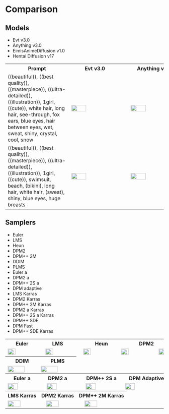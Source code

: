 # Comparison

## Models

- Evt v3.0
- Anything v3.0
- EimisAnimeDiffusion v1.0
- Hentai Diffusion v17

<table>
  <tr>
    <th>&nbsp;&nbsp;&nbsp;&nbsp;&nbsp;&nbsp;&nbsp;&nbsp;&nbsp;&nbsp;&nbsp;&nbsp;&nbsp;&nbsp;&nbsp;Prompt&nbsp;&nbsp;&nbsp;&nbsp;&nbsp;&nbsp;&nbsp;&nbsp;&nbsp;&nbsp;&nbsp;&nbsp;&nbsp;&nbsp;&nbsp;</th>
    <th>&nbsp;&nbsp;&nbsp;&nbsp;&nbsp;&nbsp;&nbsp;&nbsp;&nbsp;&nbsp;Evt&nbsp;v3.0&nbsp;&nbsp;&nbsp;&nbsp;&nbsp;&nbsp;&nbsp;&nbsp;&nbsp;&nbsp;</th>
    <th>&nbsp;&nbsp;&nbsp;&nbsp;&nbsp;&nbsp;&nbsp;&nbsp;&nbsp;&nbsp;Anything&nbsp;v3.0&nbsp;&nbsp;&nbsp;&nbsp;&nbsp;&nbsp;&nbsp;&nbsp;&nbsp;&nbsp;</th>
    <th>EimisAnimeDiffusion&nbsp;v1.0</th>
    <th>Hentai&nbsp;Diffusion&nbsp;v17</th>
  </tr>
  <tr>
    <td>((beautiful)), ((best quality)), ((masterpiece)), ((ultra-detailed)), ((illustration)), 1girl, ((cute)), white hair, long hair, see-through, fox ears, blue eyes, hair between eyes, wet, sweat, shiny, crystal, cool, snow</td>
    <td colspan="4"><img width="25%" src="https://cdn.jsdelivr.net/gh/daydreamer-json/diffusion-output-img@main/compare/img/model/01_01_evt.png"><img width="25%" src="https://cdn.jsdelivr.net/gh/daydreamer-json/diffusion-output-img@main/compare/img/model/01_02_anything.png"><img width="25%" src="https://cdn.jsdelivr.net/gh/daydreamer-json/diffusion-output-img@main/compare/img/model/01_03_eimis-anime-diffusion.png"><img width="25%" src="https://cdn.jsdelivr.net/gh/daydreamer-json/diffusion-output-img@main/compare/img/model/01_04_hentai-diffusion.png"></td>
  </tr>
  <tr>
    <td>((beautiful)), ((best quality)), ((masterpiece)), ((ultra-detailed)), ((illustration)), 1girl, ((cute)), swimsuit, beach, (bikini), long hair, white hair, (sweat), shiny, blue eyes, huge breasts</td>
    <td colspan="4"><img width="25%" src="https://cdn.jsdelivr.net/gh/daydreamer-json/diffusion-output-img@main/compare/img/model/02_01_evt.png"><img width="25%" src="https://cdn.jsdelivr.net/gh/daydreamer-json/diffusion-output-img@main/compare/img/model/02_02_anything.png"><img width="25%" src="https://cdn.jsdelivr.net/gh/daydreamer-json/diffusion-output-img@main/compare/img/model/02_03_eimis-anime-diffusion.png"><img width="25%" src="https://cdn.jsdelivr.net/gh/daydreamer-json/diffusion-output-img@main/compare/img/model/02_04_hentai-diffusion.png"></td>
  </tr>
</table>

## Samplers

- Euler
- LMS
- Heun
- DPM2
- DPM++ 2M
- DDIM
- PLMS
- Euler a
- DPM2 a
- DPM++ 2S a
- DPM adaptive
- LMS Karras
- DPM2 Karras
- DPM++ 2M Karras
- DPM2 a Karras
- DPM++ 2S a Karras
- DPM++ SDE
- DPM Fast
- DPM++ SDE Karras

<table>
  <tr>
    <th>Euler</th><th>LMS</th><th>Heun</th><th>DPM2</th><th>DPM++&nbsp;2M</th>
  </tr>
  <tr>
    <td colspan="5">
      <img width="20%" src="https://cdn.jsdelivr.net/gh/daydreamer-json/diffusion-output-img@main/compare/img/sampler/01_01_Euler.png"><img width="20%" src="https://cdn.jsdelivr.net/gh/daydreamer-json/diffusion-output-img@main/compare/img/sampler/01_02_LMS.png"><img width="20%" src="https://cdn.jsdelivr.net/gh/daydreamer-json/diffusion-output-img@main/compare/img/sampler/01_03_Heun.png"><img width="20%" src="https://cdn.jsdelivr.net/gh/daydreamer-json/diffusion-output-img@main/compare/img/sampler/01_04_DPM2.png"><img width="20%" src="https://cdn.jsdelivr.net/gh/daydreamer-json/diffusion-output-img@main/compare/img/sampler/01_05_DPM++2M.png">
    </td>
  </tr>
  <tr>
    <th>DDIM</th><th>PLMS</th>
  <tr>
    <td colspan="2">
      <img width="50%" src="https://cdn.jsdelivr.net/gh/daydreamer-json/diffusion-output-img@main/compare/img/sampler/01_06_DDIM.png"><img width="50%" src="https://cdn.jsdelivr.net/gh/daydreamer-json/diffusion-output-img@main/compare/img/sampler/01_07_PLMS.png">
    </td>
  </tr>
  <tr>
    <th>Euler&nbsp;a</th><th>DPM2&nbsp;a</th><th>DPM++&nbsp;2S&nbsp;a</th><th>DPM&nbsp;Adaptive</th>
  </tr>
  <tr>
    <td colspan="4">
      <img width="25%" src="https://cdn.jsdelivr.net/gh/daydreamer-json/diffusion-output-img@main/compare/img/sampler/01_08_Euler_a.png"><img width="25%" src="https://cdn.jsdelivr.net/gh/daydreamer-json/diffusion-output-img@main/compare/img/sampler/01_09_DPM2_a.png"><img width="25%" src="https://cdn.jsdelivr.net/gh/daydreamer-json/diffusion-output-img@main/compare/img/sampler/01_10_DPM++2S_a.png"><img width="25%" src="https://cdn.jsdelivr.net/gh/daydreamer-json/diffusion-output-img@main/compare/img/sampler/01_11_DPM_adaptive.png">
    </td>
  </tr>
  <tr>
    <th>LMS&nbsp;Karras</th><th>DPM2&nbsp;Karras</th><th>DPM++&nbsp;2M&nbsp;Karras</th>
  <tr>
    <td colspan="3">
      <img width="33%" src="https://cdn.jsdelivr.net/gh/daydreamer-json/diffusion-output-img@main/compare/img/sampler/01_12_LMS_Karras.png"><img width="33%" src="https://cdn.jsdelivr.net/gh/daydreamer-json/diffusion-output-img@main/compare/img/sampler/01_13_DPM2_Karras.png"><img width="33%" src="https://cdn.jsdelivr.net/gh/daydreamer-json/diffusion-output-img@main/compare/img/sampler/01_14_DPM++2M_Karras.png">
    </td>
  </tr>
</table>
